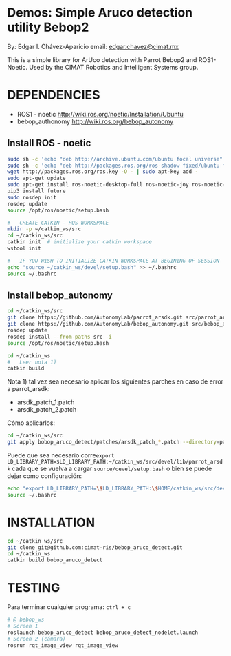 #   Demos: Simple Aruco detection utility Bebop2

By:     Edgar I. Chávez-Aparicio
email:  edgar.chavez@cimat.mx

This is a simple library for ArUco detection with Parrot Bebop2
and ROS1-Noetic. Used by the CIMAT Robotics and Intelligent Systems group.

#   DEPENDENCIES

+ ROS1 - noetic     <http://wiki.ros.org/noetic/Installation/Ubuntu>
+ bebop_authonomy   <http://wiki.ros.org/bebop_autonomy>


##  Install ROS - noetic

```bash
sudo sh -c 'echo "deb http://archive.ubuntu.com/ubuntu focal universe" >> /etc/apt/sources.list'
sudo sh -c 'echo "deb http://packages.ros.org/ros-shadow-fixed/ubuntu focal main" > /etc/apt/sources.list.d/ros-latest.list'
wget http://packages.ros.org/ros.key -O - | sudo apt-key add -
sudo apt-get update
sudo apt-get install ros-noetic-desktop-full ros-noetic-joy ros-noetic-octomap-ros ros-noetic-mavlink python3-wstool python3-catkin-tools protobuf-compiler libgoogle-glog-dev ros-noetic-control-toolbox ros-noetic-mavros python3-rosdep python3-pip
pip3 install future
sudo rosdep init
rosdep update
source /opt/ros/noetic/setup.bash

#   CREATE CATKIN - ROS WORKSPACE
mkdir -p ~/catkin_ws/src
cd ~/catkin_ws/src
catkin init  # initialize your catkin workspace
wstool init

#   IF YOU WISH TO INITIALIZE CATKIN WORKSPACE AT BEGINING OF SESSION
echo "source ~/catkin_ws/devel/setup.bash" >> ~/.bashrc
source ~/.bashrc
```


##  Install bebop_autonomy

```bash
cd ~/catkin_ws/src
git clone https://github.com/AutonomyLab/parrot_arsdk.git src/parrot_arsdk
git clone https://github.com/AutonomyLab/bebop_autonomy.git src/bebop_autonomy
rosdep update
rosdep install --from-paths src -i
source /opt/ros/noetic/setup.bash

cd ~/catkin_ws
#   Leer nota 1)
catkin build
```

Nota 1)
tal vez sea necesario aplicar los siguientes parches en caso de error a parrot_arsdk:
+ arsdk_patch_1.patch
+ arsdk_patch_2.patch

Cómo aplicarlos:
```bash
cd ~/catkin_ws/src
git apply bobop_aruco_detect/patches/arsdk_patch_*.patch --directory=parrot_arsdk/
```

Puede que sea necesario corre`export LD_LIBRARY_PATH=$LD_LIBRARY_PATH:~/catkin_ws/src/devel/lib/parrot_arsdk` cada que se vuelva a cargar `source/devel/setup.bash`
o bien se puede dejar como configuración:

```bash
echo "export LD_LIBRARY_PATH=\$LD_LIBRARY_PATH:\$HOME/catkin_ws/src/devel/lib/parrot_arsdk" >> ~/.bashrc
source ~/.bashrc
```

#   INSTALLATION
```bash
cd ~/catkin_ws/src
git clone git@github.com:cimat-ris/bebop_aruco_detect.git
cd ~/catkin_ws
catkin build bobop_aruco_detect
```

#   TESTING

Para terminar cualquier programa: `ctrl + c`

```bash
# @ bebop_ws
# Screen 1
roslaunch bebop_aruco_detect bebop_aruco_detect_nodelet.launch
# Screen 2 (cámara)
rosrun rqt_image_view rqt_image_view
```
